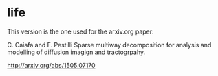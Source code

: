 # life

This version is the one used for the arxiv.org paper:

C. Caiafa and F. Pestilli Sparse multiway decomposition for analysis and modelling of diffusion imagign and tractogrpahy.

http://arxiv.org/abs/1505.07170
